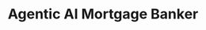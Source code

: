 ---
layout: portfolio
type: project
title: Agentic AI Mortgage Banker
description: Blahbity blahbity blah
keys:
  project: RocketAgenticBanker
  company: rocket
year: 2024
tags: ['IVR', 'gen ai', 'artificial intelligence', 'conversational ai', 'leadership', 'personalization', 'product design']
preview:
    title: Agentic AI Mortgage Banker
    description: 'Rethinking the lead form to include AI, chat, and personalization. Significantly improving the experience and directly increasing lead conversion and revenue.'
    sizzle: 'Rethinking the lead form to include AI, chat, and personalization. Significantly improving the experience and directly increasing lead conversion and revenue.'
---